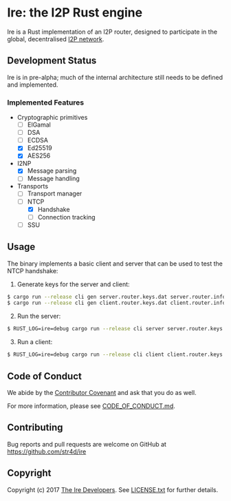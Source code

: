 # Ire: the I2P Rust engine

Ire is a Rust implementation of an I2P router, designed to participate in the
global, decentralised [I2P network].

[I2P network]: https://geti2p.net

## Development Status

Ire is in pre-alpha; much of the internal architecture still needs to be defined
and implemented.

### Implemented Features

- Cryptographic primitives
  - [ ] ElGamal
  - [ ] DSA
  - [ ] ECDSA
  - [x] Ed25519
  - [x] AES256
- I2NP
  - [x] Message parsing
  - [ ] Message handling
- Transports
  - [ ] Transport manager
  - [ ] NTCP
    - [x] Handshake
    - [ ] Connection tracking
  - [ ] SSU

## Usage

The binary implements a basic client and server that can be used to test the NTCP
handshake:

1. Generate keys for the server and client:

  ```bash
$ cargo run --release cli gen server.router.keys.dat server.router.info
$ cargo run --release cli gen client.router.keys.dat client.router.info
  ```

2. Run the server:

  ```bash
$ RUST_LOG=ire=debug cargo run --release cli server server.router.keys.dat 127.0.0.1:12345
  ```

3. Run a client:

  ```bash
$ RUST_LOG=ire=debug cargo run --release cli client client.router.keys.dat server.router.info 127.0.0.1:12345
  ```

## Code of Conduct

We abide by the [Contributor Covenant][cc] and ask that you do as well.

For more information, please see [CODE_OF_CONDUCT.md].

[cc]: https://contributor-covenant.org
[CODE_OF_CONDUCT.md]: https://github.com/str4d/ire/blob/master/CODE_OF_CONDUCT.md

## Contributing

Bug reports and pull requests are welcome on GitHub at https://github.com/str4d/ire

## Copyright

Copyright (c) 2017 [The Ire Developers][AUTHORS].
See [LICENSE.txt] for further details.

[AUTHORS]: https://github.com/str4d/ire/blob/master/AUTHORS.md
[LICENSE.txt]: https://github.com/str4d/ire/blob/master/LICENSE.txt
